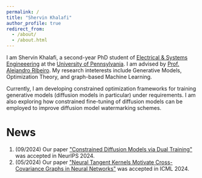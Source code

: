```yaml
---
permalink: /
title: "Shervin Khalafi"
author_profile: true
redirect_from: 
  - /about/
  - /about.html
---
```


I am Shervin Khalafi, a second-year PhD student of [Electrical & Systems Engineeering](https://www.ese.upenn.edu/) at the [University of Pennsylvania](https://www.upenn.edu/). I am advised by [Prof. Alejandro Ribeiro](https://alelab.seas.upenn.edu/alejandro-ribeiro/). My research inteterests include Generative Models, Optimization Theory, and graph-based Machine Learning.

Currently, I am developing constrained optimization frameworks for training generative models (diffusion models in particular) under requirements. I am also exploring how constrained fine-tuning of diffusion models can be employed to improve diffusion model watermarking schemes.

News
======
1. (09/2024) Our paper ["Constrained Diffusion Models via Dual Training"](https://arxiv.org/abs/2408.15094) was accepted in NeurIPS 2024.
1. (05/2024) Our paper ["Neural Tangent Kernels Motivate Cross-Covariance Graphs in Neural Networks"](https://proceedings.mlr.press/v235/khalafi24a.html) was accepted in ICML 2024.

